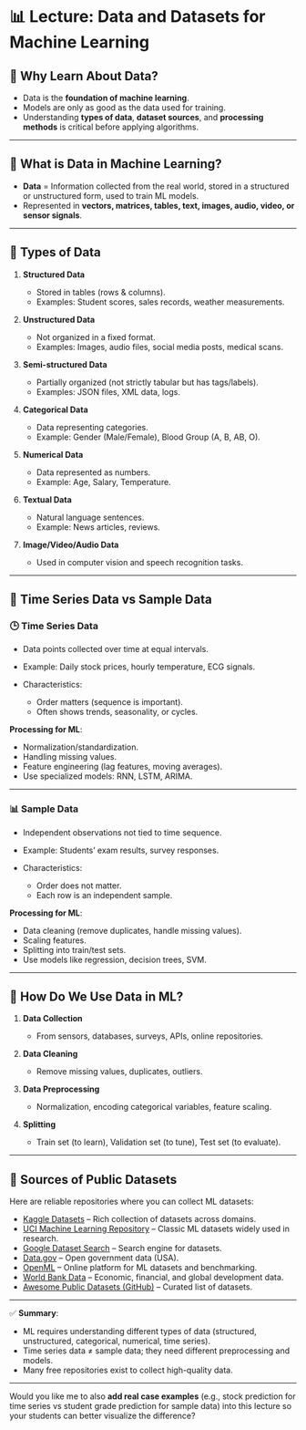 # 📊 Lecture: Data and Datasets for Machine Learning

## 🔹 Why Learn About Data?

* Data is the **foundation of machine learning**.
* Models are only as good as the data used for training.
* Understanding **types of data**, **dataset sources**, and **processing methods** is critical before applying algorithms.

---

## 🔹 What is Data in Machine Learning?

* **Data** = Information collected from the real world, stored in a structured or unstructured form, used to train ML models.
* Represented in **vectors, matrices, tables, text, images, audio, video, or sensor signals**.

---

## 🔹 Types of Data

1. **Structured Data**

   * Stored in tables (rows & columns).
   * Examples: Student scores, sales records, weather measurements.

2. **Unstructured Data**

   * Not organized in a fixed format.
   * Examples: Images, audio files, social media posts, medical scans.

3. **Semi-structured Data**

   * Partially organized (not strictly tabular but has tags/labels).
   * Examples: JSON files, XML data, logs.

4. **Categorical Data**

   * Data representing categories.
   * Example: Gender (Male/Female), Blood Group (A, B, AB, O).

5. **Numerical Data**

   * Data represented as numbers.
   * Example: Age, Salary, Temperature.

6. **Textual Data**

   * Natural language sentences.
   * Example: News articles, reviews.

7. **Image/Video/Audio Data**

   * Used in computer vision and speech recognition tasks.

---

## 🔹 Time Series Data vs Sample Data

### 🕒 **Time Series Data**

* Data points collected over time at equal intervals.
* Example: Daily stock prices, hourly temperature, ECG signals.
* Characteristics:

  * Order matters (sequence is important).
  * Often shows trends, seasonality, or cycles.

**Processing for ML**:

* Normalization/standardization.
* Handling missing values.
* Feature engineering (lag features, moving averages).
* Use specialized models: RNN, LSTM, ARIMA.

---

### 📊 **Sample Data**

* Independent observations not tied to time sequence.
* Example: Students’ exam results, survey responses.
* Characteristics:

  * Order does not matter.
  * Each row is an independent sample.

**Processing for ML**:

* Data cleaning (remove duplicates, handle missing values).
* Scaling features.
* Splitting into train/test sets.
* Use models like regression, decision trees, SVM.

---

## 🔹 How Do We Use Data in ML?

1. **Data Collection**

   * From sensors, databases, surveys, APIs, online repositories.

2. **Data Cleaning**

   * Remove missing values, duplicates, outliers.

3. **Data Preprocessing**

   * Normalization, encoding categorical variables, feature scaling.

4. **Splitting**

   * Train set (to learn), Validation set (to tune), Test set (to evaluate).

---

## 🔹 Sources of Public Datasets

Here are reliable repositories where you can collect ML datasets:

* [Kaggle Datasets](https://www.kaggle.com/datasets) – Rich collection of datasets across domains.
* [UCI Machine Learning Repository](https://archive.ics.uci.edu/ml/index.php) – Classic ML datasets widely used in research.
* [Google Dataset Search](https://datasetsearch.research.google.com/) – Search engine for datasets.
* [Data.gov](https://www.data.gov/) – Open government data (USA).
* [OpenML](https://www.openml.org/) – Online platform for ML datasets and benchmarking.
* [World Bank Data](https://data.worldbank.org/) – Economic, financial, and global development data.
* [Awesome Public Datasets (GitHub)](https://github.com/awesomedata/awesome-public-datasets) – Curated list of datasets.

---

✅ **Summary**:

* ML requires understanding different types of data (structured, unstructured, categorical, numerical, time series).
* Time series data ≠ sample data; they need different preprocessing and models.
* Many free repositories exist to collect high-quality data.

---

Would you like me to also **add real case examples** (e.g., stock prediction for time series vs student grade prediction for sample data) into this lecture so your students can better visualize the difference?
